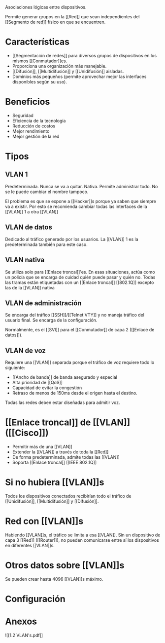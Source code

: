 Asociaciones lógicas entre dispositivos. 

Permite generar grupos en la [[Red]] que sean independientes del [[Segmento de red]] físico en que se encuentren. 

# Características
- [[Segmentación de redes]] para diversos grupos de dispositivos en los mismos [[Conmutador]]es.
- Proporciona una organización más manejable.
- [[Difusión]], [[Multidifusión]] y [[Unidifusión]] aisladas.
- Dominios más pequeños (permite aprovechar mejor las interfaces disponibles según su uso).

# Beneficios
- Seguridad
- Eficiencia de la tecnología
- Reducción de costos
- Mejor rendimiento
- Mejor gestión de la red

# Tipos
## VLAN 1
Predeterminada. Nunca se va a quitar. Nativa. Permite administrar todo. No se le puede cambiar el nombre tampoco. 

El problema es que se expone a [[Hacker]]s porque ya saben que siempre va a existir. Por esto se recomienda cambiar todas las interfaces de la [[VLAN]] 1 a otra [[VLAN]]

## VLAN de datos
Dedicado al tráfico generado por los usuarios.  La [[VLAN]] 1 es la predeterminada también para este caso.

## VLAN nativa
Se utiliza solo para [[Enlace troncal]]'es. En esas situaciones, actúa como un policía que se encarga de cuidad quién puede pasar y quién no.
Todas las tramas están etiquetadas con un [[Enlace troncal]] [[802.1Q]] excepto las de la [[VLAN]] nativa

## VLAN de administración
Se encarga del tráfico [[SSH]]/[[Telnet VTY]] y no maneja tráfico del usuario final. Se encarga de la configuración. 

Normalmente, es el [[SVI]] para el [[Conmutador]] de capa 2 ([[Enlace de datos]]).

## VLAN de voz
Requiere una [[VLAN]] separada porque el tráfico de voz requiere todo lo siguiente:
- [[Ancho de banda]] de banda asegurado y especial
- Alta prioridad de [[QoS]] 
- Capacidad de evitar la congestión
- Retraso de menos de 150ms desde el origen hasta el destino.

Todas las redes deben estar diseñadas para admitir voz.

# [[Enlace troncal]] de [[VLAN]] ([[Cisco]])
- Permitir más de una [[VLAN]]
- Extender la [[VLAN]] a través de toda la [[Red]]
- De forma predeterminada, admite todas las [[VLAN]]
- Soporta [[Enlace troncal]] [[IEEE 802.1Q]]


# Si no hubiera [[VLAN]]s
Todos los dispositivos conectados recibirían todo el tráfico de [[Unidifusión]], [[Multidifusión]] y [[Difusión]].

# Red con [[VLAN]]s
Habiendo [[VLAN]]s, el tráfico se limita a esa [[VLAN]]. Sin un dispositivo de capa 3 [[Red]] ([[Router]]), no pueden comunicarse entre sí los dispositivos en diferentes [[VLAN]]s. 

# Otros datos sobre [[VLAN]]s
Se pueden crear hasta 4096 [[VLAN]]s máximo. 

# Configuración


# Anexos
![[1.2 VLAN's.pdf]]
